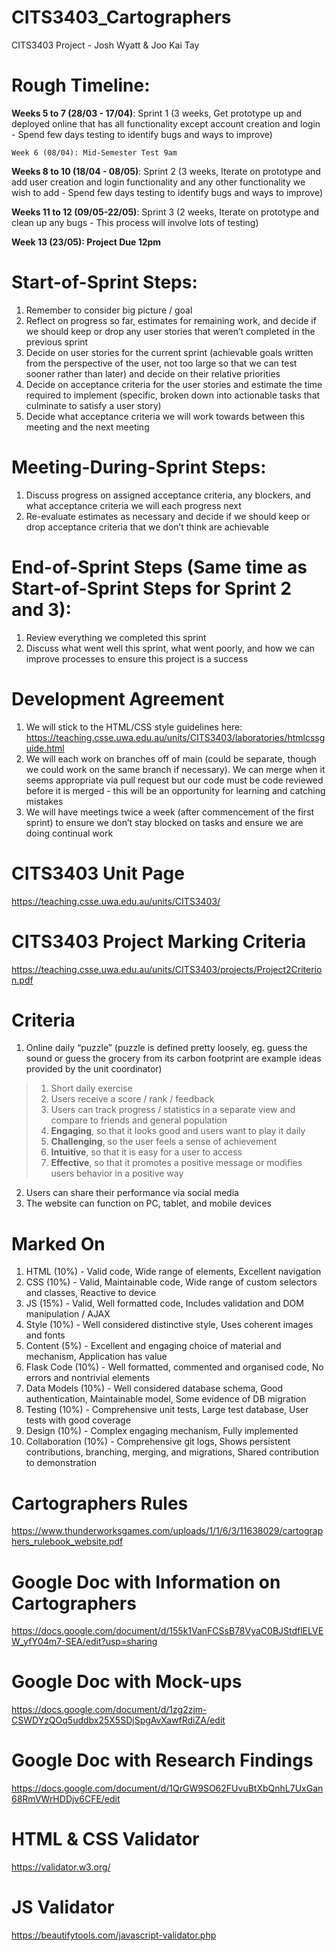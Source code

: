 # CITS3403_Cartographers
CITS3403 Project - Josh Wyatt &amp; Joo Kai Tay

# Rough Timeline:

**Weeks 5 to 7 (28/03 - 17/04)**: Sprint 1 (3 weeks, Get prototype up and deployed online that has all functionality except account creation and login - Spend few days testing to identify bugs and ways to improve)

~~~
Week 6 (08/04): Mid-Semester Test 9am
~~~

**Weeks 8 to 10 (18/04 - 08/05)**: Sprint 2 (3 weeks, Iterate on prototype and add user creation and login functionality and any other functionality we wish to add - Spend few days testing to identify bugs and ways to improve)

**Weeks 11 to 12 (09/05-22/05)**: Sprint 3 (2 weeks, Iterate on prototype and clean up any bugs - This process will involve lots of testing)

**Week 13 (23/05): Project Due 12pm**

# Start-of-Sprint Steps:
1. Remember to consider big picture / goal
2. Reflect on progress so far, estimates for remaining work, and decide if we should keep or drop any user stories that weren’t completed in the previous sprint
3. Decide on user stories for the current sprint (achievable goals written from the perspective of the user, not too large so that we can test sooner rather than later) and decide on their relative priorities
4. Decide on acceptance criteria for the user stories and estimate the time required to implement (specific, broken down into actionable tasks that culminate to satisfy a user story)
5. Decide what acceptance criteria we will work towards between this meeting and the next meeting

# Meeting-During-Sprint Steps:
1. Discuss progress on assigned acceptance criteria, any blockers, and what acceptance criteria we will each progress next
2. Re-evaluate estimates as necessary and decide if we should keep or drop acceptance criteria that we don’t think are achievable

# End-of-Sprint Steps (Same time as Start-of-Sprint Steps for Sprint 2 and 3):
1. Review everything we completed this sprint
2. Discuss what went well this sprint, what went poorly, and how we can improve processes to ensure this project is a success

# Development Agreement
1. We will stick to the HTML/CSS style guidelines here: https://teaching.csse.uwa.edu.au/units/CITS3403/laboratories/htmlcssguide.html
2. We will each work on branches off of main (could be separate, though we could work on the same branch if necessary). We can merge when it seems appropriate via pull request but our code must be code reviewed before it is merged - this will be an opportunity for learning and catching mistakes 
3. We will have meetings twice a week (after commencement of the first sprint) to ensure we don’t stay blocked on tasks and ensure we are doing continual work

# CITS3403 Unit Page
https://teaching.csse.uwa.edu.au/units/CITS3403/

# CITS3403 Project Marking Criteria
https://teaching.csse.uwa.edu.au/units/CITS3403/projects/Project2Criterion.pdf

# Criteria
1. Online daily “puzzle” (puzzle is defined pretty loosely, eg. guess the sound or guess the grocery from its carbon footprint are example ideas provided by the unit coordinator)
> 1. Short daily exercise
> 2. Users receive a score / rank / feedback
> 3. Users can track progress / statistics in a separate view and compare to friends and general population
> 4. **Engaging**, so that it looks good and users want to play it daily
> 5. **Challenging**, so the user feels a sense of achievement
> 6. **Intuitive**, so that it is easy for a user to access
> 7. **Effective**, so that it promotes a positive message or modifies users behavior in a positive way
2. Users can share their performance via social media
3. The website can function on PC, tablet, and mobile devices

# Marked On
1. HTML (10%) - Valid code, Wide range of elements, Excellent navigation
2. CSS (10%) - Valid, Maintainable code, Wide range of custom selectors and classes, Reactive to device
3. JS (15%) - Valid, Well formatted code, Includes validation and DOM manipulation / AJAX
4. Style (10%) - Well considered distinctive style, Uses coherent images and fonts
5. Content (5%) - Excellent and engaging choice of material and mechanism, Application has value
6. Flask Code (10%) - Well formatted, commented and organised code, No errors and nontrivial elements
7. Data Models (10%) - Well considered database schema, Good authentication, Maintainable model, Some evidence of DB migration
8. Testing (10%) - Comprehensive unit tests, Large test database, User tests with good coverage
9. Design (10%) - Complex engaging mechanism, Fully implemented
10. Collaboration (10%) - Comprehensive git logs, Shows persistent contributions, branching, merging, and migrations, Shared contribution to demonstration

# Cartographers Rules
https://www.thunderworksgames.com/uploads/1/1/6/3/11638029/cartographers_rulebook_website.pdf

# Google Doc with Information on Cartographers
https://docs.google.com/document/d/155k1VanFCSsB78VyaC0BJStdflELVEW_yfY04m7-SEA/edit?usp=sharing

# Google Doc with Mock-ups
https://docs.google.com/document/d/1zg2zjm-CSWDYzQOq5uddbx25X5SDjSpgAvXawfRdiZA/edit


# Google Doc with Research Findings
https://docs.google.com/document/d/1QrGW9SO62FUvuBtXbQnhL7UxGan68RmVWrHDDjv6CFE/edit


# HTML & CSS Validator

https://validator.w3.org/

# JS Validator

https://beautifytools.com/javascript-validator.php
